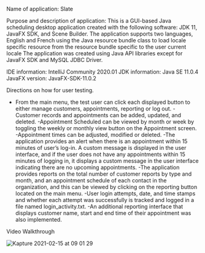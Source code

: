 Name of application: Slate 

Purpose and description of application: This is a GUI-based Java scheduling desktop application created with the following software: JDK 11, JavaFX SDK, and Scene Builder. The application supports two languages, English and French using the Java resource bundle class to load locale specific resource from the resource bundle specific to the user current locale 
The application was created using Java API libraries except for JavaFX SDK and MySQL JDBC Driver. 
 
IDE information: IntelliJ Community 2020.01 
JDK information: Java SE 11.0.4 
JavaFX version: JavaFX-SDK-11.0.2 
 
Directions on how for user testing. 
- From the main menu, the test user can click each displayed button to either manage customers, appointments, reporting or log out. 
-Customer records and appointments can be added, updated, and deleted. 
-Appointment Scheduled can be viewed by month or week by toggling the weekly or monthly view button on the Appointment screen. 
-Appointment times can be adjusted, modified or deleted. 
-The application provides an alert when there is an appointment within 15 minutes of user’s log-in. A custom message is displayed in the user interface, and if the user does not have any appointments within 15 minutes of logging in, it displays a custom message in the user interface indicating there are no upcoming appointments. 
-The application provides reports on the total number of customer reports by type and month, and an appointment schedule of each contact in the organization, and this can be viewed by clicking on the reporting button located on the main menu. 
-User login attempts, date, and time stamps and whether each attempt was successfully is tracked and logged in a file named login_activity.txt. 
-An additional reporting interface that displays customer name, start and end time of their appointment was also implemented. 

Video Walkthrough

![Kapture 2021-02-15 at 09 01 29](https://user-images.githubusercontent.com/63765884/107964766-9fef8d00-6f77-11eb-85ce-448e835dbf3f.gif)
 

